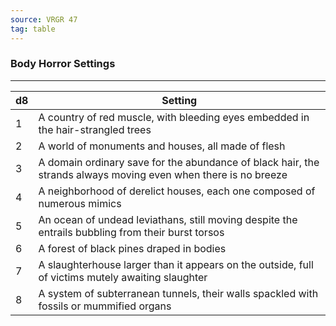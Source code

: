```yaml
---
source: VRGR 47
tag: table
---
```


### Body Horror Settings
---
|d8|Setting|
|----|------------|
|1|A country of red muscle, with bleeding eyes embedded in the hair-strangled trees|
|2|A world of monuments and houses, all made of flesh|
|3|A domain ordinary save for the abundance of black hair, the strands always moving even when there is no breeze|
|4|A neighborhood of derelict houses, each one composed of numerous mimics|
|5|An ocean of undead leviathans, still moving despite the entrails bubbling from their burst torsos|
|6|A forest of black pines draped in bodies|
|7|A slaughterhouse larger than it appears on the outside, full of victims mutely awaiting slaughter|
|8|A system of subterranean tunnels, their walls spackled with fossils or mummified organs|
